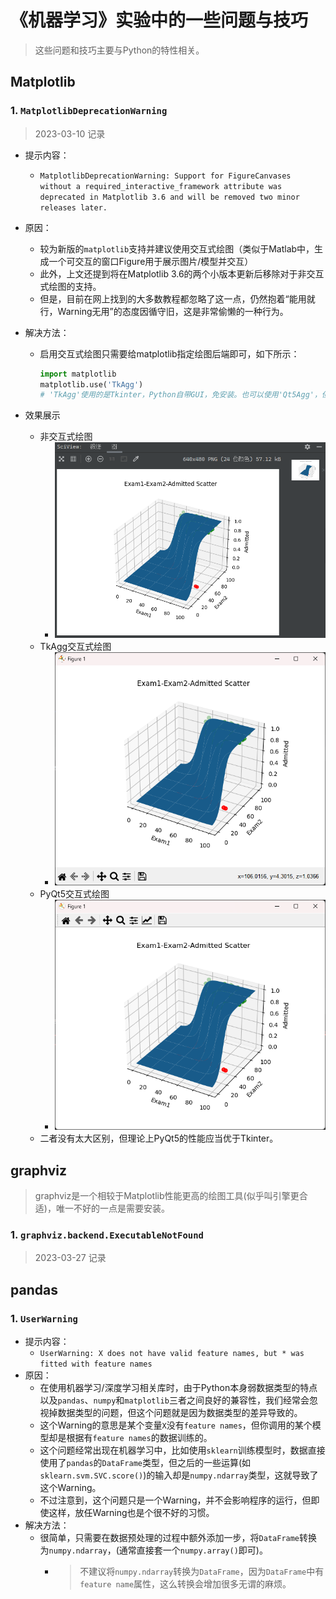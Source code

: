 # 《机器学习》实验中的一些问题与技巧

> 这些问题和技巧主要与Python的特性相关。

## Matplotlib

### 1. `MatplotlibDeprecationWarning`

> 2023-03-10 记录

* 提示内容：
  * `MatplotlibDeprecationWarning: Support for FigureCanvases without a required_interactive_framework attribute was deprecated in Matplotlib 3.6 and will be removed two minor releases later.`
* 原因：
  * 较为新版的`matplotlib`支持并建议使用交互式绘图（类似于Matlab中，生成一个可交互的窗口Figure用于展示图片/模型并交互）
  * 此外，上文还提到将在Matplotlib 3.6的两个小版本更新后移除对于非交互式绘图的支持。
  * 但是，目前在网上找到的大多数教程都忽略了这一点，仍然抱着“能用就行，Warning无用”的态度因循守旧，这是非常偷懒的一种行为。
* 解决方法：
  * 启用交互式绘图只需要给matplotlib指定绘图后端即可，如下所示：

    ```python
    import matplotlib
    matplotlib.use('TkAgg')
    # 'TkAgg'使用的是Tkinter，Python自带GUI，免安装。也可以使用'Qt5Agg'，但是需要当前环境中已经安装PyQt5
    ```

* 效果展示
  * 非交互式绘图
    * ![非交互式绘图](./IMG/MatplotlibDeprecationWarning_1.png)
  * TkAgg交互式绘图
    * ![TkAgg交互式绘图](./IMG/MatplotlibDeprecationWarning_2.png)
  * PyQt5交互式绘图
    * ![PyQt5交互式绘图](./IMG/MatplotlibDeprecationWarning_3.png)
  * 二者没有太大区别，但理论上PyQt5的性能应当优于Tkinter。

## graphviz

> graphviz是一个相较于Matplotlib性能更高的绘图工具(似乎叫引擎更合适)，唯一不好的一点是需要安装。

### 1. `graphviz.backend.ExecutableNotFound`

> 2023-03-27 记录

## pandas

### 1. `UserWarning`

* 提示内容：
  * `UserWarning: X does not have valid feature names, but * was fitted with feature names`
* 原因：
  * 在使用机器学习/深度学习相关库时，由于Python本身弱数据类型的特点以及`pandas`、`numpy`和`matplotlib`三者之间良好的兼容性，我们经常会忽视掉数据类型的问题，但这个问题就是因为数据类型的差异导致的。
  * 这个Warning的意思是某个变量`X`没有`feature names`，但你调用的某个模型却是根据有`feature names`的数据训练的。
  * 这个问题经常出现在机器学习中，比如使用`sklearn`训练模型时，数据直接使用了`pandas`的`DataFrame`类型，但之后的一些运算(如`sklearn.svm.SVC.score()`)的输入却是`numpy.ndarray`类型，这就导致了这个Warning。
  * 不过注意到，这个问题只是一个Warning，并不会影响程序的运行，但即使这样，放任Warning也是个很不好的习惯。
* 解决方法：
  * 很简单，只需要在数据预处理的过程中额外添加一步，将`DataFrame`转换为`numpy.ndarray`，(通常直接套一个`numpy.array()`即可)。
    * > 不建议将`numpy.ndarray`转换为`DataFrame`，因为`DataFrame`中有`feature name`属性，这么转换会增加很多无谓的麻烦。

